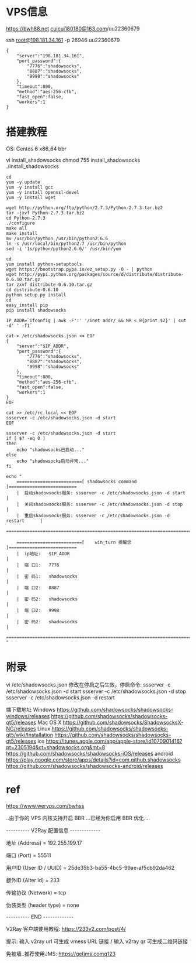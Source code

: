 # VPS信息
https://bwh88.net
cuicui180180@163.com/uu22360679

ssh root@198.181.34.161 -p 26946
uu22360679
```
{
    "server":"198.181.34.161",
    "port_password":{
        "7776":"shadowsocks",
        "8887":"shadowsocks",
        "9998":"shadowsocks"
    },
    "timeout":800,
    "method":"aes-256-cfb",
    "fast_open":false,
    "workers":1
}
```

# 搭建教程
OS: Centos 6 x86_64 bbr 

vi install_shadowsocks
chmod 755 install_shadowsocks
./install_shadowsocks
```
cd
yum -y update
yum -y install gcc
yum -y install openssl-devel
yum -y install wget

wget http://python.org/ftp/python/2.7.3/Python-2.7.3.tar.bz2
tar -jxvf Python-2.7.3.tar.bz2 
cd Python-2.7.3  
./configure
make all
make install 
mv /usr/bin/python /usr/bin/python2.6.6
ln -s /usr/local/bin/python2.7 /usr/bin/python 
sed -i '1s/python/python2.6.6/' /usr/bin/yum

cd
yum install python-setuptools
wget https://bootstrap.pypa.io/ez_setup.py -O - | python
wget http://pypi.python.org/packages/source/d/distribute/distribute-0.6.10.tar.gz
tar zxvf distribute-0.6.10.tar.gz
cd distribute-0.6.10
python setup.py install
cd
easy_install pip
pip install shadowsocks

IP_ADDR=`ifconfig | awk -F':' '/inet addr/ && NR < 8{print $2}' | cut -d' ' -f1`

cat > /etc/shadowsocks.json << EOF
{
    "server":"$IP_ADDR",
    "port_password":{
        "7776":"shadowsocks",
        "8887":"shadowsocks",
        "9998":"shadowsocks"
    },
    "timeout":800,
    "method":"aes-256-cfb",
    "fast_open":false,
    "workers":1
}
EOF

cat >> /etc/rc.local << EOF
ssserver -c /etc/shadowsocks.json -d start
EOF

ssserver -c /etc/shadowsocks.json -d start
if [ $? -eq 0 ]
then
    echo "shadowsocks已启动..."
else
    echo "shadowsocks启动异常..."
fi

echo "
    =========================[ shadowsocks command ]==========================
    |  启动shadowsocks服务: ssserver -c /etc/shadowsocks.json -d start        |
    |  关闭shadowsocks服务: ssserver -c /etc/shadowsocks.json -d stop         |
    |  重启shadowsocks服务: ssserver -c /etc/shadowsocks.json -d restart      |
    ==========================================================================

    =========================[    win_turn 提醒您   ]==========================
    |  ip地址:   $IP_ADDR                                                     |
    |  端 口1:   7776                                                         |
    |  密 码1:   shadowsocks                                                  |
    |  端 口2:   8887                                                         |
    |  密 码2:   shadowsocks                                                  |
    |  端 口2:   9998                                                         |
    |  密 码2:   shadowsocks                                                  |
    ==========================================================================
"
```

# 附录
vi /etc/shadowsocks.json
修改在停启之后生效，停启命令:
ssserver -c /etc/shadowsocks.json -d start
ssserver -c /etc/shadowsocks.json -d stop
ssserver -c /etc/shadowsocks.json -d restart

端下载地址
Windows
https://github.com/shadowsocks/shadowsocks-windows/releases
https://github.com/shadowsocks/shadowsocks-qt5/releases
Mac OS X
https://github.com/shadowsocks/ShadowsocksX-NG/releases
Linux
https://github.com/shadowsocks/shadowsocks-qt5/wiki/Installation
https://github.com/shadowsocks/shadowsocks-qt5/releases
ios
https://itunes.apple.com/app/apple-store/id1070901416?pt=2305194&ct=shadowsocks.org&mt=8
https://github.com/shadowsocks/shadowsocks-iOS/releases
android
https://play.google.com/store/apps/details?id=com.github.shadowsocks
https://github.com/shadowsocks/shadowsocks-android/releases

# ref
https://www.wervps.com/bwhss



..由于你的 VPS 内核支持开启 BBR ...已经为你启用 BBR 优化....




---------- V2Ray 配置信息 -------------

 地址 (Address) = 192.255.199.17

 端口 (Port) = 55511

 用户ID (User ID / UUID) = 25de35b3-ba55-4bc5-99ae-af5cb92da462

 额外ID (Alter Id) = 233

 传输协议 (Network) = tcp

 伪装类型 (header type) = none

---------- END -------------

V2Ray 客户端使用教程: https://233v2.com/post/4/

提示: 输入 v2ray url 可生成 vmess URL 链接 / 输入 v2ray qr 可生成二维码链接

免被墙..推荐使用JMS: https://getjms.comq123
